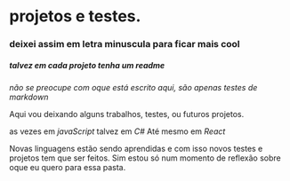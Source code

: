 # projetos e testes.
### deixei assim em letra minuscula para ficar mais cool
##### talvez em cada projeto tenha um readme
*<p>não se preocupe com oque está escrito aqui, são apenas testes de markdown</p>*
Aqui vou deixando alguns trabalhos, testes, ou futuros projetos.

as vezes em _*javaScript*_
talvez em _*C#*_
Até mesmo em _*React*_

Novas linguagens estão sendo aprendidas e com isso novos testes e projetos tem que ser feitos.
Sim estou só num momento de reflexão sobre oque eu quero para essa pasta.
